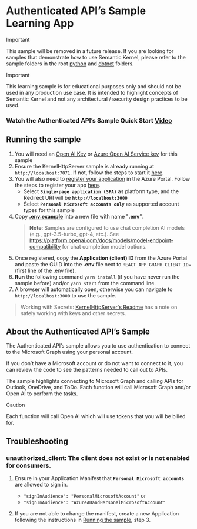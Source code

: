 # Authenticated API’s Sample Learning App

> [!IMPORTANT]
> This sample will be removed in a future release. If you are looking for samples that demonstrate
> how to use Semantic Kernel, please refer to the sample folders in the root [python](../../../python/samples/)
> and [dotnet](../../../dotnet/samples/) folders.

> [!IMPORTANT]
> This learning sample is for educational purposes only and should not be used in any production
> use case. It is intended to highlight concepts of Semantic Kernel and not any
> architectural / security design practices to be used.

### Watch the Authenticated API’s Sample Quick Start [Video](https://aka.ms/SK-Samples-AuthAPI-Video)

## Running the sample

1. You will need an [Open AI Key](https://openai.com/api/) or
   [Azure Open AI Service key](https://learn.microsoft.com/azure/cognitive-services/openai/quickstart)
   for this sample
2. Ensure the KernelHttpServer sample is already running at `http://localhost:7071`. If not, follow the steps
   to start it [here](../../dotnet/KernelHttpServer/README.md).
3. You will also need to
   [register your application](https://learn.microsoft.com/azure/active-directory/develop/quickstart-register-app)
   in the Azure Portal. Follow the steps to register your app
   [here](https://learn.microsoft.com/azure/active-directory/develop/quickstart-register-app).
    - Select **`Single-page application (SPA)`** as platform type, and the Redirect URI will be **`http://localhost:3000`**
    - Select **`Personal Microsoft accounts only`** as supported account types for this sample
4. Copy **[.env.example](.env.example)** into a new file with name "**.env**".
    > **Note**: Samples are configured to use chat completion AI models (e.g., gpt-3.5-turbo, gpt-4, etc.). See https://platform.openai.com/docs/models/model-endpoint-compatibility for chat completion model options.
5. Once registered, copy the **Application (client) ID** from the Azure Portal and paste
   the GUID into the **.env** file next to `REACT_APP_GRAPH_CLIENT_ID=` (first line of the .env file).
6. **Run** the following command `yarn install` (if you have never run the sample before)
   and/or `yarn start` from the command line.
7. A browser will automatically open, otherwise you can navigate to `http://localhost:3000` to use the sample.

> Working with Secrets: [KernelHttpServer's Readme](../../dotnet/KernelHttpServer/README.md#Working-with-Secrets) has a note on safely working with keys and other secrets.

## About the Authenticated API’s Sample

The Authenticated API’s sample allows you to use authentication to connect to the
Microsoft Graph using your personal account.

If you don’t have a Microsoft account or do not want to connect to it,
you can review the code to see the patterns needed to call out to APIs.

The sample highlights connecting to Microsoft Graph and calling APIs for Outlook, OneDrive, and ToDo.
Each function will call Microsoft Graph and/or Open AI to perform the tasks.

> [!CAUTION]
> Each function will call Open AI which will use tokens that you will be billed for.

## Troubleshooting

### unauthorized_client: The client does not exist or is not enabled for consumers.

1. Ensure in your Application Manifest that **`Personal Microsoft accounts`** are allowed to sign in.

    - `"signInAudience": "PersonalMicrosoftAccount"` or
    - `"signInAudience": "AzureADandPersonalMicrosoftAccount"`

2. If you are not able to change the manifest, create a new Application following the instructions in [Running the sample](#running-the-sample), step 3.
